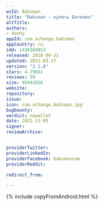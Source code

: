 ```yaml
---
wsId: Baksman
title: "Baksman – купить Биткоин"
altTitle:
authors:
- danny
appId: com.xchange.baksman
appCountry: ru
idd: 1436169013
released: 2018-09-21
updated: 2021-03-27
version: "2.1.8"
stars: 4.79661
reviews: 59
size: 95942656
website:
repository:
issue:
icon: com.xchange.baksman.jpg
bugbounty:
verdict: nowallet
date: 2021-11-05
signer:
reviewArchive:


providerTwitter:
providerLinkedIn:
providerFacebook: baksmancom
providerReddit:

redirect_from:

---
```

{% include copyFromAndroid.html %}
